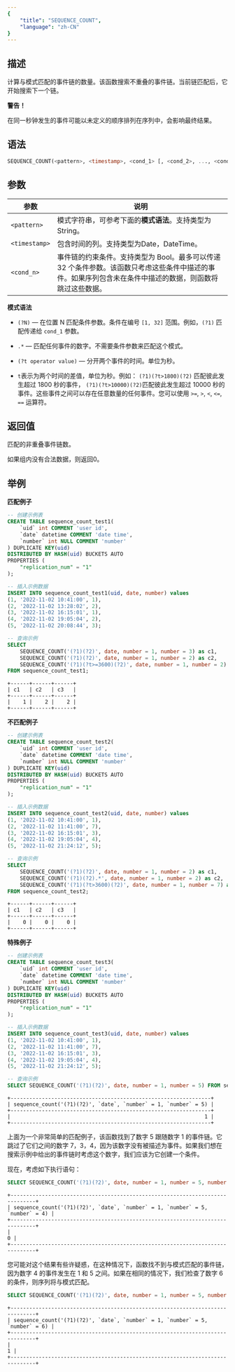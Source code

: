 ```yaml
---
{
    "title": "SEQUENCE_COUNT",
    "language": "zh-CN"
}
---
```


## 描述

计算与模式匹配的事件链的数量。该函数搜索不重叠的事件链。当前链匹配后，它开始搜索下一个链。

**警告！** 

在同一秒钟发生的事件可能以未定义的顺序排列在序列中，会影响最终结果。

## 语法

```sql
SEQUENCE_COUNT(<pattern>, <timestamp>, <cond_1> [, <cond_2>, ..., <cond_n>]);
```

## 参数

| 参数 | 说明 |
| -- | -- |
| `<pattern>` | 模式字符串，可参考下面的**模式语法**。支持类型为 String。 |
| `<timestamp>` | 包含时间的列。支持类型为Date，DateTime。|
| `<cond_n>` | 事件链的约束条件。支持类型为 Bool。最多可以传递 32 个条件参数。该函数只考虑这些条件中描述的事件。如果序列包含未在条件中描述的数据，则函数将跳过这些数据。 |

**模式语法**

- `(?N)` — 在位置 N 匹配条件参数。条件在编号 `[1, 32]` 范围。例如，`(?1)` 匹配传递给 `cond_1` 参数。

- `.*` — 匹配任何事件的数字。不需要条件参数来匹配这个模式。

- `(?t operator value)` — 分开两个事件的时间。单位为秒。

- `t`表示为两个时间的差值，单位为秒。例如： `(?1)(?t>1800)(?2)` 匹配彼此发生超过 1800 秒的事件， `(?1)(?t>10000)(?2)`匹配彼此发生超过 10000 秒的事件。这些事件之间可以存在任意数量的任何事件。您可以使用 `>=`, `>`, `<`, `<=`, `==` 运算符。

## 返回值

匹配的非重叠事件链数。

如果组内没有合法数据，则返回0。

## 举例

**匹配例子**

```sql
-- 创建示例表
CREATE TABLE sequence_count_test1(
    `uid` int COMMENT 'user id',
    `date` datetime COMMENT 'date time', 
    `number` int NULL COMMENT 'number' 
) DUPLICATE KEY(uid) 
DISTRIBUTED BY HASH(uid) BUCKETS AUTO
PROPERTIES ( 
    "replication_num" = "1"
); 

-- 插入示例数据
INSERT INTO sequence_count_test1(uid, date, number) values 
(1, '2022-11-02 10:41:00', 1),
(2, '2022-11-02 13:28:02', 2),
(3, '2022-11-02 16:15:01', 1),
(4, '2022-11-02 19:05:04', 2),
(5, '2022-11-02 20:08:44', 3); 

-- 查询示例
SELECT
    SEQUENCE_COUNT('(?1)(?2)', date, number = 1, number = 3) as c1,
    SEQUENCE_COUNT('(?1)(?2)', date, number = 1, number = 2) as c2,
    SEQUENCE_COUNT('(?1)(?t>=3600)(?2)', date, number = 1, number = 2) as c3
FROM sequence_count_test1;
```

```text
+------+------+------+
| c1   | c2   | c3   |
+------+------+------+
|    1 |    2 |    2 |
+------+------+------+
```

**不匹配例子**

```sql
-- 创建示例表
CREATE TABLE sequence_count_test2(
    `uid` int COMMENT 'user id',
    `date` datetime COMMENT 'date time', 
    `number` int NULL COMMENT 'number' 
) DUPLICATE KEY(uid) 
DISTRIBUTED BY HASH(uid) BUCKETS AUTO
PROPERTIES ( 
    "replication_num" = "1"
); 

-- 插入示例数据
INSERT INTO sequence_count_test2(uid, date, number) values
(1, '2022-11-02 10:41:00', 1),
(2, '2022-11-02 11:41:00', 7),
(3, '2022-11-02 16:15:01', 3),
(4, '2022-11-02 19:05:04', 4),
(5, '2022-11-02 21:24:12', 5);

-- 查询示例
SELECT
    SEQUENCE_COUNT('(?1)(?2)', date, number = 1, number = 2) as c1,
    SEQUENCE_COUNT('(?1)(?2).*', date, number = 1, number = 2) as c2,
    SEQUENCE_COUNT('(?1)(?t>3600)(?2)', date, number = 1, number = 7) as c3
FROM sequence_count_test2;
```

```text
+------+------+------+
| c1   | c2   | c3   |
+------+------+------+
|    0 |    0 |    0 |
+------+------+------+
```

**特殊例子**

```sql
-- 创建示例表
CREATE TABLE sequence_count_test3(
    `uid` int COMMENT 'user id',
    `date` datetime COMMENT 'date time', 
    `number` int NULL COMMENT 'number' 
) DUPLICATE KEY(uid) 
DISTRIBUTED BY HASH(uid) BUCKETS AUTO
PROPERTIES ( 
    "replication_num" = "1"
); 

-- 插入示例数据
INSERT INTO sequence_count_test3(uid, date, number) values
(1, '2022-11-02 10:41:00', 1),
(2, '2022-11-02 11:41:00', 7),
(3, '2022-11-02 16:15:01', 3),
(4, '2022-11-02 19:05:04', 4),
(5, '2022-11-02 21:24:12', 5);

-- 查询示例
SELECT SEQUENCE_COUNT('(?1)(?2)', date, number = 1, number = 5) FROM sequence_count_test3;
```

```text
+----------------------------------------------------------------+
| sequence_count('(?1)(?2)', `date`, `number` = 1, `number` = 5) |
+----------------------------------------------------------------+
|                                                              1 |
+----------------------------------------------------------------+
```

上面为一个非常简单的匹配例子，该函数找到了数字 5 跟随数字 1 的事件链。它跳过了它们之间的数字 7，3，4，因为该数字没有被描述为事件。如果我们想在搜索示例中给出的事件链时考虑这个数字，我们应该为它创建一个条件。

现在，考虑如下执行语句：

```sql
SELECT SEQUENCE_COUNT('(?1)(?2)', date, number = 1, number = 5, number = 4) FROM sequence_count_test3;
```

```text
+------------------------------------------------------------------------------+
| sequence_count('(?1)(?2)', `date`, `number` = 1, `number` = 5, `number` = 4) |
+------------------------------------------------------------------------------+
|                                                                            0 |
+------------------------------------------------------------------------------+
```

您可能对这个结果有些许疑惑，在这种情况下，函数找不到与模式匹配的事件链，因为数字 4 的事件发生在 1 和 5 之间。如果在相同的情况下，我们检查了数字 6 的条件，则序列将与模式匹配。

```sql
SELECT SEQUENCE_COUNT('(?1)(?2)', date, number = 1, number = 5, number = 6) FROM sequence_count_test3;
```

```text
+------------------------------------------------------------------------------+
| sequence_count('(?1)(?2)', `date`, `number` = 1, `number` = 5, `number` = 6) |
+------------------------------------------------------------------------------+
|                                                                            1 |
+------------------------------------------------------------------------------+
```
